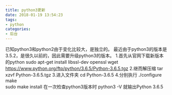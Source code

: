```yaml
---
title: python3更新
date: 2018-01-19 13:54:23
tags:
- python
categories:
- 后台
---
```


已知python3和python2由于变化比较大，是独立的。
最近由于python3的版本是3.5.2，是很久以前的，因此需要升级python3的版本。
1.首先从官网下载新版本的python
sudo apt-get install libssl-dev openssl wget https://www.python.org/ftp/python/3.6.5/Python-3.6.5.tgz
2.继而解压缩 tar xzvf Python-3.6.5.tgz
3.进入文件夹 cd Python-3.6.5
4.分别执行 ./configure
make          
sudo make install
在一次检查python3版本时
python3 -V 就输出Python 3.6.5
